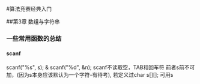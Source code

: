 #算法竞赛经典入门

##第3章 数组与字符串

### 一些常用函数的总结

#### scanf
  scanf("%s", s); & scanf("%d", &n);
  scanf不读取空，TAB和回车符
  前者s前不可加，(因为s本身应该默认为一个字符-有待考),
  若定义过char s[][]; 可用s 
